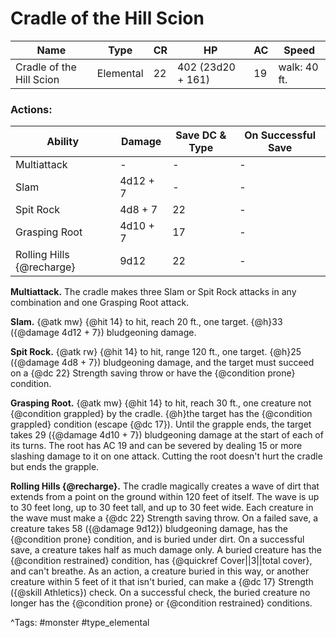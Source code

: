 # Cradle of the Hill Scion

| Name | Type | CR | HP | AC | Speed |
|------|------|----|----|----|-------|
| Cradle of the Hill Scion | Elemental | 22 | 402 (23d20 + 161) | 19 | walk: 40 ft. |

### Actions:

| Ability | Damage | Save DC & Type | On Successful Save |
|---------|--------|----------------|--------------------|
| Multiattack | - | - | - |
| Slam | 4d12 + 7 | - | - |
| Spit Rock | 4d8 + 7 | 22 | - |
| Grasping Root | 4d10 + 7 | 17 | - |
| Rolling Hills {@recharge} | 9d12 | 22 | - |


**Multiattack.** The cradle makes three Slam or Spit Rock attacks in any combination and one Grasping Root attack.

**Slam.** {@atk mw} {@hit 14} to hit, reach 20 ft., one target. {@h}33 ({@damage 4d12 + 7}) bludgeoning damage.

**Spit Rock.** {@atk rw} {@hit 14} to hit, range 120 ft., one target. {@h}25 ({@damage 4d8 + 7}) bludgeoning damage, and the target must succeed on a {@dc 22} Strength saving throw or have the {@condition prone} condition.

**Grasping Root.** {@atk mw} {@hit 14} to hit, reach 30 ft., one creature not {@condition grappled} by the cradle. {@h}the target has the {@condition grappled} condition (escape {@dc 17}). Until the grapple ends, the target takes 29 ({@damage 4d10 + 7}) bludgeoning damage at the start of each of its turns. The root has AC 19 and can be severed by dealing 15 or more slashing damage to it on one attack. Cutting the root doesn't hurt the cradle but ends the grapple.

**Rolling Hills {@recharge}.** The cradle magically creates a wave of dirt that extends from a point on the ground within 120 feet of itself. The wave is up to 30 feet long, up to 30 feet tall, and up to 30 feet wide. Each creature in the wave must make a {@dc 22} Strength saving throw. On a failed save, a creature takes 58 ({@damage 9d12}) bludgeoning damage, has the {@condition prone} condition, and is buried under dirt. On a successful save, a creature takes half as much damage only. A buried creature has the {@condition restrained} condition, has {@quickref Cover||3||total cover}, and can't breathe. As an action, a creature buried in this way, or another creature within 5 feet of it that isn't buried, can make a {@dc 17} Strength ({@skill Athletics}) check. On a successful check, the buried creature no longer has the {@condition prone} or {@condition restrained} conditions.

^Tags: #monster #type_elemental